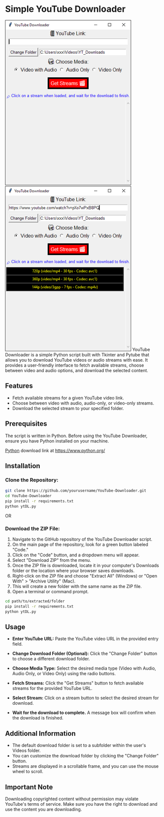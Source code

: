 # Simple YouTube Downloader

![Image 1](img/beforeFetch.png)
![Image 2](img/videoFetch.png)
YouTube Downloader is a simple Python script built with Tkinter and Pytube that allows you to download YouTube videos or audio streams with ease. It provides a user-friendly interface to fetch available streams, choose between video and audio options, and download the selected content.

## Features

- Fetch available streams for a given YouTube video link.
- Choose between video with audio, audio-only, or video-only streams.
- Download the selected stream to your specified folder.

## Prerequisites

The script is written in Python. Before using the YouTube Downloader, ensure you have Python installed on your machine.

[Python](https://www.python.org/) download link at https://www.python.org/

## Installation

### Clone the Repository:

```bash
git clone https://github.com/yourusername/YouTube-Downloader.git
cd YouTube-Downloader
pip install -r requirements.txt
python ytDL.py
```

OR

### Download the ZIP File:

1. Navigate to the GitHub repository of the YouTube Downloader script.
2. On the main page of the repository, look for a green button labeled "Code."
3. Click on the "Code" button, and a dropdown menu will appear.
4. Select "Download ZIP" from the menu.
5. Once the ZIP file is downloaded, locate it in your computer's Downloads folder or the location where your browser saves downloads.
6. Right-click on the ZIP file and choose "Extract All" (Windows) or "Open With" > "Archive Utility" (Mac).
7. This will create a new folder with the same name as the ZIP file.
8. Open a terminal or command prompt.

```bash
cd path/to/extracted/folder
pip install -r requirements.txt
python ytDL.py
```

## Usage

- **Enter YouTube URL:**
  Paste the YouTube video URL in the provided entry field.

- **Change Download Folder (Optional):**
  Click the "Change Folder" button to choose a different download folder.

- **Choose Media Type:**
  Select the desired media type (Video with Audio, Audio Only, or Video Only) using the radio buttons.

- **Fetch Streams:**
  Click the "Get Streams" button to fetch available streams for the provided YouTube URL.

- **Select Stream:**
  Click on a stream button to select the desired stream for download.

- **Wait for the download to complete.**
  A message box will confirm when the download is finished.

## Additional Information

- The default download folder is set to a subfolder within the user's Videos folder.
- You can customize the download folder by clicking the "Change Folder" button.
- Streams are displayed in a scrollable frame, and you can use the mouse wheel to scroll.

## Important Note

Downloading copyrighted content without permission may violate YouTube's terms of service. Make sure you have the right to download and use the content you are downloading.
